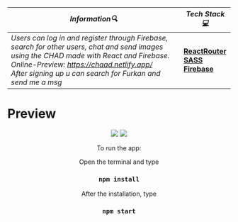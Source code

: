 | **_Information:mag:_**                                                                                                                                                                                                                                                                                   | **_Tech Stack:computer:_**                                                                                                                                                                                                                                                                                                         |
|-----------------------------------------------------------------------------------------------------------------------------------------------------------------------------------------------------------------------------------------------------------------------------------------------------|--------------------------------------------------------------------------------------------------------------------------------------------------------------------------------------------------------------------------------------------------------------------------------------------------------------------------------|
| _Users can log in and register through Firebase, search for other users, chat and send images using the CHAD made with React and Firebase.<br>Online-Preview: https://chaad.netlify.app/<br>After signing up u can search for Furkan and send me a msg_ |__<a target="blank" href="https://reactrouter.com/en/main/start/overview"> ReactRouter </a> <br> <a target="blank" href="https://sass-lang.com/guide"> SASS </a> <br> <a target="blank" href="https://firebase.google.com/"> Firebase </a>__ |


<h1>Preview</h1>
<div align="center">
<img src="https://user-images.githubusercontent.com/109925130/193011181-d0e1579b-bf17-4df8-bdf1-aa139f2821fe.gif">
<img src="https://user-images.githubusercontent.com/109925130/193011037-5c5824f2-e152-44b3-b29e-0513e93549c1.png">


To run the app:  <br>

Open the terminal and type 

 ### `npm install`
 
After the installation, type

 ### `npm start`


</div>


